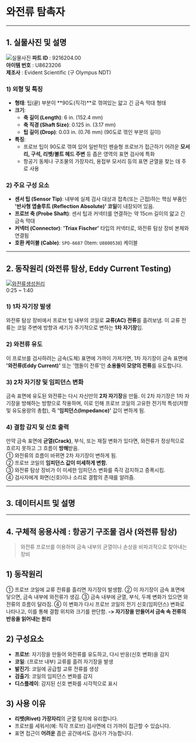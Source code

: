# 와전류 탐촉자

---
## 1. 실물사진 및 설명
![실물사진](https://ims.evidentscientific.com/ko/probes/eddy-current/media_1d01d631ff7434ec50a71bf3ab459ca84ce2eab56.png?width=1200&format=pjpg&optimize=medium)
**파트 ID** : 9216204.00  
**아이템 번호** : U8623206  
**제조사** : Evident Scientific (구 Olympus NDT)

### 1) 외형 및 특징
* **형태**: 팁(끝) 부분이 **90도(직각)**로 꺾여있는 얇고 긴 금속 막대 형태
* **크기**:
    * **축 길이 (Length)**: 6 in. (152.4 mm)
    * **축 직경 (Shaft Size)**: 0.125 in. (3.17 mm) 
    * **팁 길이 (Drop)**: 0.03 in. (0.76 mm) (90도로 꺾인 부분의 길이)
* **특징**:
    * 프로브 팁이 90도로 꺾여 있어 일반적인 펜슬형 프로브가 접근하기 어려운 **모서리, 구석, 리벳/볼트 헤드 주변** 등 좁은 영역의 표면 검사에 특화
    * 항공기 동체나 구조물의 가장자리, 용접부 모서리 등의 표면 균열을 찾는 데 주로 사용

### 2) 주요 구성 요소
* **센서 팁 (Sensor Tip)**: 내부에 실제 검사 대상과 접촉(또는 근접)하는 핵심 부품인 **'반사형 앱솔루트 (Reflection Absolute)' 코일**이 내장되어 있음. 
* **프로브 축 (Probe Shaft)**: 센서 팁과 커넥터를 연결하는 약 15cm 길이의 얇고 긴 금속 막대
* **커넥터 (Connector)**: **'Triax Fischer'** 타입의 커넥터로, 와전류 탐상 장비 본체와 연결됨
* **호환 케이블 (Cable)**: `SPO-6687` (Item: `U8800538`) 케이블

---

## 2. 동작원리 (와전류 탐상, Eddy Current Testing)
[![와전류생성원리](https://img.youtube.com/vi/3gnYh2z1R3M/0.jpg)](http://www.youtube.com/watch?v=3gnYh2z1R3M)  
0:25 ~ 1:40

### 1) 1차 자기장 발생
와전류 탐상 장비에서 프로브 팁 내부의 코일로 **교류(AC) 전류**를 흘려보냄. 이 교류 전류는 코일 주변에 방향과 세기가 주기적으로 변하는 **1차 자기장**임.

### 2) 와전류 유도
이 프로브를 검사하려는 금속(도체) 표면에 가까이 가져가면, 1차 자기장이 금속 표면에 **'와전류(Eddy Current)'** 또는 '맴돌이 전류'인 **소용돌이 모양의 전류**를 유도합니다. 

### 3) 2차 자기장 및 임피던스 변화
금속 표면에 유도된 와전류는 다시 자신만의 **2차 자기장**을 만듦. 이 2차 자기장은 1차 자기장을 방해하는 방향으로 작용하며,   이로 인해 프로브 코일의 고유한 전기적 특성(저항 및 유도용량의 총합), 즉 **'임피던스(Impedance)'** 값이 변하게 됨.

### 4) 결함 감지 및 신호 출력
만약 금속 표면에 **균열(Crack)**, 부식, 또는 재질 변화가 있다면, 와전류가 정상적으로 흐르지 못하고 그 흐름이 **방해**받음.  
 ① 와전류의 흐름이 바뀌면 2차 자기장이 변하게 됨.  
 ② 프로브 코일의 **임피던스 값이 미세하게 변함.**  
 ③ 와전류 탐상 장비가 이 미세한 임피던스 변화를 즉각 감지하고 증폭시킴.  
 ④ 검사자에게 화면(신호)이나 소리로 결함의 존재를 알려줌.  


---
## 3. 데이터시트 및 설명


    
---
## 4. 구체적 응용사례 : 항공기 구조물 검사 (와전류 탐상)
> 와전류 프로브를 이용하여 금속 내부의 균열이나 손상을 비파괴적으로 찾아내는 장비

## 1) 동작원리
① 프로브 코일에 교류 전류를 흘리면 자기장이 발생함.
② 이 자기장이 금속 표면에 닿으면, 금속 내부에 와전류가 생김.
③ 금속 내부에 균열, 부식, 두께 변화가 있으면 와전류의 흐름이 달라짐.
④ 이 변화가 다시 프로브 코일의 전기 신호(임피던스) 변화로 나타나고, 이를 통해 결함 위치와 크기를 판단함.
**-> 자기장을 만들어서 금속 속 전류의 반응을 읽어내는 원리**

## 2) 구성요소
* **프로브**: 자기장을 만들어 와전류를 유도하고, 다시 반응(신호 변화)을 감지
* **코일**: (프로브 내부) 교류를 흘려 자기장을 발생
* **발진기**: 코일에 공급할 교류 전류를 생성
* **검출기**: 코일의 임피던스 변화를 감지
* **디스플레이**: 감지된 신호 변화를 시각적으로 표시

## 3) 사용 이유
* **리벳(Rivet) 가장자리**의 균열 탐지에 유리합니다.
* 프로브를 세워서(예: 직각 프로브) 검사면에 더 가까이 접근할 수 있습니다.
* 표면 접근이 **어려운** 좁은 공간에서도 검사가 가능합니다.
